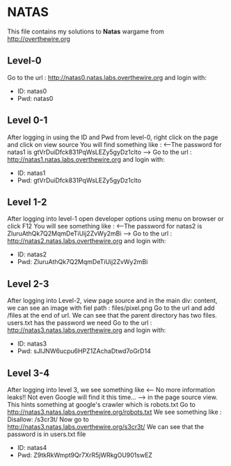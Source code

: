 # NATAS
This file contains my solutions to **Natas** wargame from http://overthewire.org
## Level-0
Go to the url : http://natas0.natas.labs.overthewire.org and login with:
* ID: natas0
* Pwd: natas0
## Level 0-1
After logging in using the ID and Pwd from level-0, right click on the page and click on view source
You will find something like : <--The password for natas1 is gtVrDuiDfck831PqWsLEZy5gyDz1clto -->
Go to the url : http://natas1.natas.labs.overthewire.org and login with:
* ID: natas1
* Pwd: gtVrDuiDfck831PqWsLEZy5gyDz1clto
## Level 1-2
After logging into level-1 open developer options using menu on browser or click F12
You will see something like : <--The password for natas2 is ZluruAthQk7Q2MqmDeTiUij2ZvWy2mBi -->
Go to the url : http://natas2.natas.labs.overthewire.org and login with:
* ID: natas2
* Pwd: ZluruAthQk7Q2MqmDeTiUij2ZvWy2mBi
## Level 2-3
After logging into Level-2, view page source and in the main div: content, we can see an image with fiel path : files/pixel.png
Go to the url and add /files at the end of url. We can see that the parent directory has two files. users.txt has the password we need
Go to the url : http://natas3.natas.labs.overthewire.org and login with:
* ID: natas3
* Pwd: sJIJNW6ucpu6HPZ1ZAchaDtwd7oGrD14
## Level 3-4
After logging into level 3, we see something like <-- No more information leaks!! Not even Google will find it this time... --> in the page source view. This hints something at google's crawler which is robots.txt
Go to http://natas3.natas.labs.overthewire.org/robots.txt
We see something like : Disallow: /s3cr3t/
Now go to http://natas3.natas.labs.overthewire.org/s3cr3t/
We can see that the password is in users.txt file 
* ID: natas4
* Pwd: Z9tkRkWmpt9Qr7XrR5jWRkgOU901swEZ
